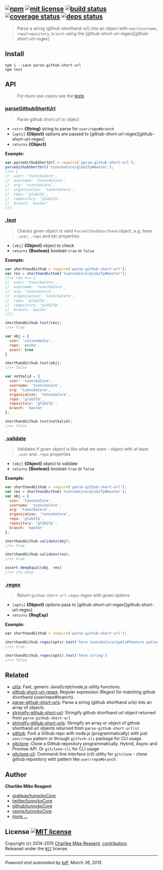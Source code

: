 ## [![npm][npmjs-img]][npmjs-url] [![mit license][license-img]][license-url] [![build status][travis-img]][travis-url] [![coverage status][coveralls-img]][coveralls-url] [![deps status][daviddm-img]][daviddm-url]

> Parse a string (github shorthand url) into an object with `user`/`username`, `repo`/`repository`, `branch` using the [github-short-url-regex][github-short-url-regex]

## Install
```
npm i --save parse-github-short-url
npm test
```

## API
> For more use-cases see the [tests](./test.js)

### [parseGithubShortUrl](./index.js#L45)
> Parse github short url to object

- `<str>` **{String}** string to parse for `user/repo#branch`  
- `[opts]` **{Object}** options are passed to [github-short-url-regex][github-short-url-regex]  
- `returns` **{Object}**  

**Example:**

```js
var parseGithubShortUrl = require('parse-github-short-url');
parseGithubShortUrl('tunnckoCore/glob2fp#master');
//=> {
//  user: 'tunnckoCore',
//  username: 'tunnckoCore',
//  org: 'tunnckoCore',
//  organization: 'tunnckoCore',
//  repo: 'glob2fp',
//  repository: 'glob2fp',
//  branch: 'master'
//};
```

### [.test](./index.js#L115)
> Checks given object is valid `ParseGithubShorthand` object, e.g. have `.user`, `.repo` and etc properties

- `[obj]` **{Object}** object to check  
- `returns` **{Boolean}** boolean `true` or `false`  

**Example:**

```js
var shorthandGithub = require('parse-github-short-url');
var res = shorthandGithub('tunnckoCore/glob2fp#master');
//=> res === {
//  user: 'tunnckoCore',
//  username: 'tunnckoCore',
//  org: 'tunnckoCore',
//  organization: 'tunnckoCore',
//  repo: 'glob2fp',
//  repository: 'glob2fp',
//  branch: 'master'
//};

shorthandGithub.test(res);
//=> true

var obj = {
  user: 'visionmedia',
  repo: 'mocha',
  exact: true
}

shorthandGithub.test(obj);
//=> false

var notValid = {
  user: 'tunnckoCore',
  username: 'tunnckoCore',
  org: 'tunnckoCore',
  organization: 'tunnckoCore',
  repo: 'glob2fp',
  repository: 'glob2fp',
  branch: 'master'
};

shorthandGithub.test(notValid);
//=> false
```

### [.validate](./index.js#L156)
> Validates if given object is like what we want - object with
at least `.user` and `.repo` properties

- `[obj]` **{Object}** object to validate  
- `returns` **{Boolean}** boolean `true` or `false`  

**Example:**

```js
var shorthandGithub = require('parse-github-short-url');
var res = shorthandGithub('tunnckoCore/glob2fp#master');
var obj = {
  user: 'tunnckoCore',
  username: 'tunnckoCore',
  org: 'tunnckoCore',
  organization: 'tunnckoCore',
  repo: 'glob2fp',
  repository: 'glob2fp',
  branch: 'master'
};

shorthandGithub.validate(obj);
//=> true

shorthandGithub.validate(res);
//=> true

assert.deepEqual(obj, res)
//=> its okey
```

### [.regex](./index.js#L173)
> Return `github-short-url-regex` regex with given options

- `[opts]` **{Object}**  options pass to [github-short-url-regex][github-short-url-regex]  
- `returns` **{RegExp}**

**Example:**

```js
var shorthandGithub = require('parse-github-short-url');

shorthandGithub.regex(opts).test('here tunnckoCore/npmls#feature pattern')
//=> true

shorthandGithub.regex(opts).test('here string')
//=> false
```


## Related
* [utils](https://github.com/jonschlinkert/utils): Fast, generic JavaScript/node.js utility functions.
* [github-short-url-regex](https://github.com/regexps/github-short-url-regex): Regular expression (Regex) for matching github shorthand (user/repo#branch).
* [parse-github-short-urls](https://github.com/tunnckoCore/parse-github-short-urls): Parse a string (github shorthand urls) into an array of objects
* [stringify-github-short-url](https://github.com/tunnckoCore/stringify-github-short-url): Stringify github shorthand url object returned from `parse-github-short-url`
* [stringify-github-short-urls](https://github.com/tunnckoCore/stringify-github-short-urls): Stringify an array or object of github shorthand url objects returned from `parse-github-short-url(s)`
* [gitfork](https://github.com/tunnckoCore/gitfork): Fork a Github repo with node.js (programmatically) with just `user/repo` pattern or through `gitfork-cli` package for CLI usage.
* [gitclone](https://github.com/tunnckoCore/gitclone): Clone a Github repository programmatically. Hybrid, Async and Promise API. Or `gitclone-cli` for CLI usage
* [gitclone-cli](https://github.com/tunnckoCore/gitclone-cli): Command-line interface (cli) utility for `gitclone` - clone github repository with pattern like `user/repo#branch`.


## Author
**Charlike Mike Reagent**
+ [gratipay/tunnckoCore][author-gratipay]
+ [twitter/tunnckoCore][author-twitter]
+ [github/tunnckoCore][author-github]
+ [npmjs/tunnckoCore][author-npmjs]
+ [more ...][contrib-more]


## License [![MIT license][license-img]][license-url]
Copyright (c) 2014-2015 [Charlike Mike Reagent][contrib-more], [contributors][contrib-graf].  
Released under the [`MIT`][license-url] license.


[npmjs-url]: http://npm.im/parse-github-short-url
[npmjs-img]: https://img.shields.io/npm/v/parse-github-short-url.svg?style=flat&label=parse-github-short-url

[coveralls-url]: https://coveralls.io/r/tunnckoCore/parse-github-short-url?branch=master
[coveralls-img]: https://img.shields.io/coveralls/tunnckoCore/parse-github-short-url.svg?style=flat

[license-url]: https://github.com/tunnckoCore/parse-github-short-url/blob/master/license.md
[license-img]: https://img.shields.io/badge/license-MIT-blue.svg?style=flat

[travis-url]: https://travis-ci.org/tunnckoCore/parse-github-short-url
[travis-img]: https://img.shields.io/travis/tunnckoCore/parse-github-short-url.svg?style=flat

[daviddm-url]: https://david-dm.org/tunnckoCore/parse-github-short-url
[daviddm-img]: https://img.shields.io/david/tunnckoCore/parse-github-short-url.svg?style=flat

[author-gratipay]: https://gratipay.com/tunnckoCore
[author-twitter]: https://twitter.com/tunnckoCore
[author-github]: https://github.com/tunnckoCore
[author-npmjs]: https://npmjs.org/~tunnckocore

[contrib-more]: http://j.mp/1stW47C
[contrib-graf]: https://github.com/tunnckoCore/parse-github-short-url/graphs/contributors

***

_Powered and automated by [kdf](https://github.com/tunnckoCore), March 26, 2015_
